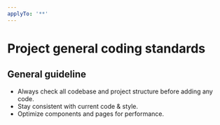 ```yaml
---
applyTo: '**'
---
```


# Project general coding standards

## General guideline

- Always check all codebase and project structure before adding any code.
- Stay consistent with current code & style.
- Optimize components and pages for performance.
